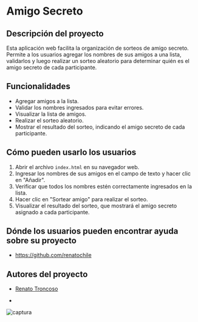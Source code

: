 # Amigo Secreto

## Descripción del proyecto

Esta aplicación web facilita la organización de sorteos de amigo secreto. Permite a los usuarios agregar los nombres de sus amigos a una lista, validarlos y luego realizar un sorteo aleatorio para determinar quién es el amigo secreto de cada participante.

## Funcionalidades

*   Agregar amigos a la lista.
*   Validar los nombres ingresados para evitar errores.
*   Visualizar la lista de amigos.
*   Realizar el sorteo aleatorio.
*   Mostrar el resultado del sorteo, indicando el amigo secreto de cada participante.

## Cómo pueden usarlo los usuarios

1.  Abrir el archivo `index.html` en su navegador web.
2.  Ingresar los nombres de sus amigos en el campo de texto y hacer clic en "Añadir".
3.  Verificar que todos los nombres estén correctamente ingresados en la lista.
4.  Hacer clic en "Sortear amigo" para realizar el sorteo.
5.  Visualizar el resultado del sorteo, que mostrará el amigo secreto asignado a cada participante.

## Dónde los usuarios pueden encontrar ayuda sobre su proyecto

*   https://github.com/renatochile

## Autores del proyecto

*   [Renato Troncoso](https://github.com/renatochile)

*   
![captura](https://github.com/user-attachments/assets/d8df2eef-74de-4c26-b6aa-c633c328122e)
